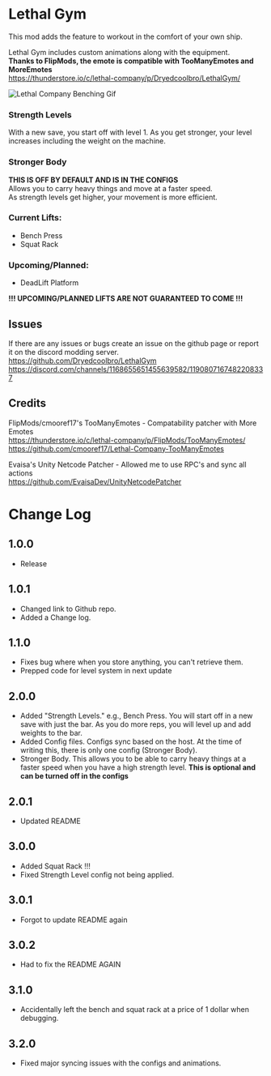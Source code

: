# Lethal Gym
This mod adds the feature to workout in the comfort of your own ship.

Lethal Gym includes custom animations along with the equipment.  
**Thanks to FlipMods, the emote is compatible with TooManyEmotes and MoreEmotes**  
https://thunderstore.io/c/lethal-company/p/Dryedcoolbro/LethalGym/

![Lethal Company Benching Gif](https://imgur.com/6SGjN07.gif)

### Strength Levels
With a new save, you start off with level 1. As you get stronger, your level increases including the weight on the machine.

### Stronger Body
**THIS IS OFF BY DEFAULT AND IS IN THE CONFIGS**  
Allows you to carry heavy things and move at a faster speed.  
As strength levels get higher, your movement is more efficient.

### Current Lifts:
- Bench Press
- Squat Rack

### Upcoming/Planned:
- DeadLift Platform

**!!! UPCOMING/PLANNED LIFTS ARE NOT GUARANTEED TO COME !!!** 

## Issues
If there are any issues or bugs create an issue on the github page or report it on the discord modding server.  
https://github.com/Dryedcoolbro/LethalGym  
https://discord.com/channels/1168655651455639582/1190807167482208337

## Credits
FlipMods/cmooref17's TooManyEmotes - Compatability patcher with More Emotes  
https://thunderstore.io/c/lethal-company/p/FlipMods/TooManyEmotes/  
https://github.com/cmooref17/Lethal-Company-TooManyEmotes

Evaisa's Unity Netcode Patcher - Allowed me to use RPC's and sync all actions  
https://github.com/EvaisaDev/UnityNetcodePatcher

# Change Log

## 1.0.0
- Release

## 1.0.1
- Changed link to Github repo.
- Added a Change log.

## 1.1.0
- Fixes bug where when you store anything, you can't retrieve them.
- Prepped code for level system in next update

## 2.0.0
- Added "Strength Levels." e.g., Bench Press. You will start off in a new save with just the bar. As you do more reps, you will level up and add weights to the bar.
- Added Config files. Configs sync based on the host. At the time of writing this, there is only one config (Stronger Body).
- Stronger Body. This allows you to be able to carry heavy things at a faster speed when you have a high strength level. **This is optional and can be turned off in the configs**

## 2.0.1
- Updated README

## 3.0.0
- Added Squat Rack !!!
- Fixed Strength Level config not being applied.

## 3.0.1
- Forgot to update README again

## 3.0.2
- Had to fix the README AGAIN

## 3.1.0
- Accidentally left the bench and squat rack at a price of 1 dollar when debugging.

## 3.2.0
- Fixed major syncing issues with the configs and animations.